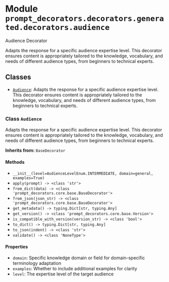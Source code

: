 # Module `prompt_decorators.decorators.generated.decorators.audience`

Audience Decorator

Adapts the response for a specific audience expertise level. This decorator ensures content is appropriately tailored to the knowledge, vocabulary, and needs of different audience types, from beginners to technical experts.

## Classes

- [`Audience`](#class-audience): Adapts the response for a specific audience expertise level. This decorator ensures content is appropriately tailored to the knowledge, vocabulary, and needs of different audience types, from beginners to technical experts.

### Class `Audience`

Adapts the response for a specific audience expertise level. This decorator ensures content is appropriately tailored to the knowledge, vocabulary, and needs of different audience types, from beginners to technical experts.

**Inherits from:** `BaseDecorator`

#### Methods

- `__init__(level=AudienceLevelEnum.INTERMEDIATE, domain=general, examples=True)`
- `apply(prompt) -> <class 'str'>`
- `from_dict(data) -> <class 'prompt_decorators.core.base.BaseDecorator'>`
- `from_json(json_str) -> <class 'prompt_decorators.core.base.BaseDecorator'>`
- `get_metadata() -> typing.Dict[str, typing.Any]`
- `get_version() -> <class 'prompt_decorators.core.base.Version'>`
- `is_compatible_with_version(version_str) -> <class 'bool'>`
- `to_dict() -> typing.Dict[str, typing.Any]`
- `to_json(indent) -> <class 'str'>`
- `validate() -> <class 'NoneType'>`
#### Properties

- `domain`: Specific knowledge domain or field for domain-specific terminology adaptation
- `examples`: Whether to include additional examples for clarity
- `level`: The expertise level of the target audience
